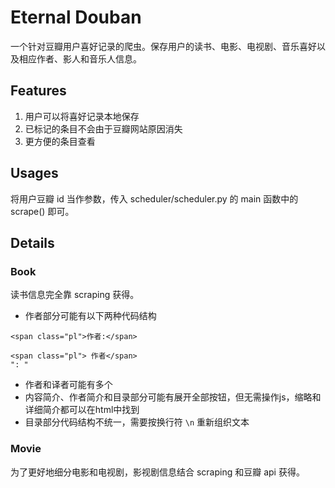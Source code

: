 # Eternal Douban
一个针对豆瓣用户喜好记录的爬虫。保存用户的读书、电影、电视剧、音乐喜好以及相应作者、影人和音乐人信息。

## Features
1. 用户可以将喜好记录本地保存
2. 已标记的条目不会由于豆瓣网站原因消失
3. 更方便的条目查看

## Usages
将用户豆瓣 id 当作参数，传入 scheduler/scheduler.py 的 main 函数中的 scrape() 即可。

## Details
### Book
读书信息完全靠 scraping 获得。

- 作者部分可能有以下两种代码结构
```
<span class="pl">作者:</span>
```
```
<span class="pl"> 作者</span>
": "
```
- 作者和译者可能有多个
- 内容简介、作者简介和目录部分可能有展开全部按钮，但无需操作js，缩略和详细简介都可以在html中找到
- 目录部分代码结构不统一，需要按换行符 `\n` 重新组织文本

### Movie
为了更好地细分电影和电视剧，影视剧信息结合 scraping 和豆瓣 api 获得。
